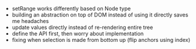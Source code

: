 - setRange works differently based on Node type
- building an abstraction on top of DOM instead of using it directly saves me headaches
- update values directly instead of re-rendering entire tree
- define the API first, then worry about implementation
- fixing when selection is made from bottom up (flip anchors using index)
